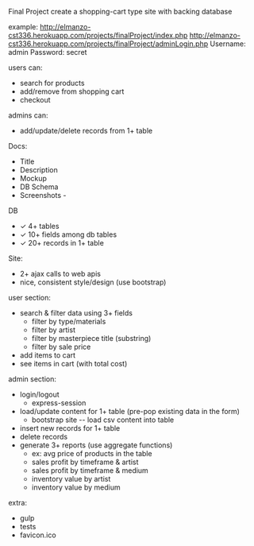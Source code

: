 
Final Project
create a shopping-cart type site with backing database

example:
    http://elmanzo-cst336.herokuapp.com/projects/finalProject/index.php
    http://elmanzo-cst336.herokuapp.com/projects/finalProject/adminLogin.php
        Username: admin
        Password: secret

users can:
- search for products
- add/remove from shopping cart
- checkout

admins can:
- add/update/delete records from 1+ table

Docs:
- Title
- Description
- Mockup
- DB Schema
- Screenshots - 

DB
- ✓ 4+ tables
- ✓ 10+ fields among db tables
- ✓ 20+ records in 1+ table

Site:
- 2+ ajax calls to web apis
- nice, consistent style/design (use bootstrap)

user section:
- search & filter data using 3+ fields
    + filter by type/materials
    + filter by artist
    + filter by masterpiece title (substring)
    + filter by sale price
- add items to cart
- see items in cart (with total cost)

admin section:
- login/logout
    + express-session
- load/update content for 1+ table (pre-pop existing data in the form)
    + bootstrap site -- load csv content into table
- insert new records for 1+ table
- delete records
- generate 3+ reports (use aggregate functions)
    - ex: avg price of products in the table
    + sales profit by timeframe & artist
    + sales profit by timeframe & medium
    + inventory value by artist
    + inventory value by medium
    
extra:
+ gulp
+ tests
+ favicon.ico  
